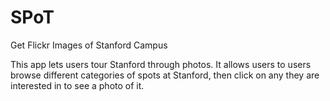 SPoT
====

Get Flickr Images of Stanford Campus


This app lets users tour Stanford through photos.  It allows users to users browse different categories of spots at Stanford, then click on any they are interested in to see a photo of it.
